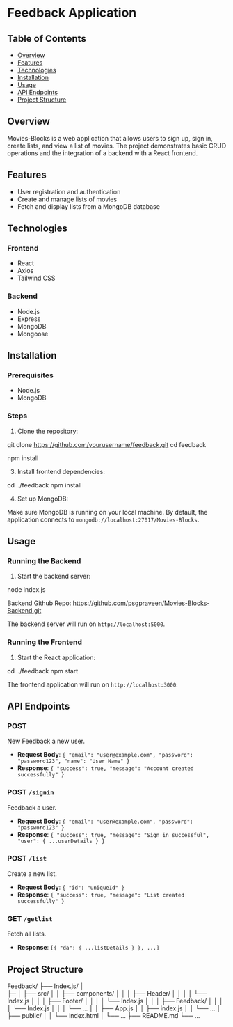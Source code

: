 

# Feedback Application

## Table of Contents

- [Overview](#overview)
- [Features](#features)
- [Technologies](#technologies)
- [Installation](#installation)
- [Usage](#usage)
- [API Endpoints](#api-endpoints)
- [Project Structure](#project-structure)

## Overview

Movies-Blocks is a web application that allows users to sign up, sign in, create lists, and view a list of movies. The project demonstrates basic CRUD operations and the integration of a backend with a React frontend.

## Features

- User registration and authentication
- Create and manage lists of movies
- Fetch and display lists from a MongoDB database

## Technologies

### Frontend

- React
- Axios
- Tailwind CSS

### Backend

- Node.js
- Express
- MongoDB
- Mongoose

## Installation

### Prerequisites

- Node.js
- MongoDB

### Steps

1. Clone the repository:


git clone https://github.com/yourusername/feedback.git
cd feedback

npm install


3. Install frontend dependencies:


cd ../feedback
npm install

4. Set up MongoDB:

Make sure MongoDB is running on your local machine. By default, the application connects to `mongodb://localhost:27017/Movies-Blocks`.

## Usage

### Running the Backend

1. Start the backend server:



node index.js


Backend Github Repo: https://github.com/psgpraveen/Movies-Blocks-Backend.git

The backend server will run on `http://localhost:5000`.

### Running the Frontend

1. Start the React application:


cd ../feedback
npm start


The frontend application will run on `http://localhost:3000`.

## API Endpoints

### POST 

New Feedback a new user.

- **Request Body**: `{ "email": "user@example.com", "password": "password123", "name": "User Name" }`
- **Response**: `{ "success": true, "message": "Account created successfully" }`

### POST `/signin`

Feedback a user.

- **Request Body**: `{ "email": "user@example.com", "password": "password123" }`
- **Response**: `{ "success": true, "message": "Sign in successful", "user": { ...userDetails } }`

### POST `/list`

Create a new list.

- **Request Body**: `{ "id": "uniqueId" }`
- **Response**: `{ "success": true, "message": "List created successfully" }`

### GET `/getlist`

Fetch all lists.

- **Response**: `[{ "da": { ...listDetails } }, ...]`

## Project Structure

Feedback/
├── Index.js/
│   
├─
│   ├── src/
│   │   ├── components/
│   │   │   ├── Header/
│   │   │   │   └── Index.js
│   │   │   ├── Footer/
│   │   │   │   └── Index.js
│   │   │   ├── Feedback/
│   │   │   │   └── Index.js
│   │   │   └── ...
│   │   ├── App.js
│   │   ├── index.js
│   │   └── ...
│   ├── public/
│   │   └── index.html
│   └── ...
├── README.md
└── ...





#
